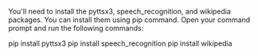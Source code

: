 You'll need to install the pyttsx3, speech_recognition, and wikipedia packages. You can install them using pip command. Open your command prompt and run the following commands:

pip install pyttsx3
pip install speech_recognition
pip install wikipedia
